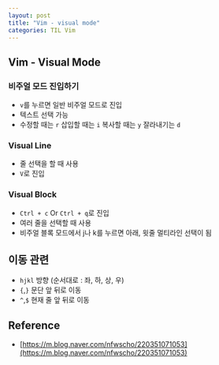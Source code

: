 ```yaml
---
layout: post
title: "Vim - visual mode"
categories: TIL Vim
---
```


## Vim - Visual Mode

### 비주얼 모드 진입하기

- `v`를 누르면 일반 비주얼 모드로 진입
- 텍스트 선택 가능
- 수정할 때는 `r` 삽입할 때는 `i` 복사할 때는 `y` 잘라내기는 `d`

### Visual Line

- 줄 선택을 할 때 사용
- `V`로 진입

### Visual Block

- `Ctrl + c` Or `Ctrl + q`로 진입
- 여러 줄을 선택할 때 사용
- 비주얼 블록 모드에서 j나 k를 누르면 아래, 윗줄 멀티라인 선택이 됨

## 이동 관련

- `hjkl` 방향 (순서대로 : 좌, 하, 상, 우)
- `{`,`}` 문단 앞 뒤로 이동
- `^`,`$` 현재 줄 앞 뒤로 이동

## Reference

- [https://m.blog.naver.com/nfwscho/220351071053](https://m.blog.naver.com/nfwscho/220351071053)
